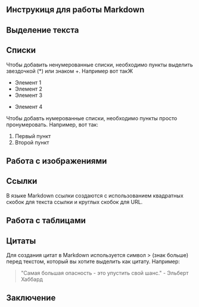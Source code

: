 ## Инструкиця для работы Markdown

## Выделение текста

## Списки

Чтобы добавить ненумерованные списки, необходимо пункты выделить звездочкой (*) или знаком +. Например вот такЖ
* Элемент 1
* Элемент 2
* Элемент 3
+ Элемент 4

Чтобы добавть нумерованные списки, необходимо пункты просто пронумеровать. Например, вот так:
1. Первый пункт
2. Второй пункт

## Работа с изображениями

## Ссылки

В языке Markdown ссылки создаются с использованием квадратных скобок для текста ссылки и круглых скобок для URL.

## Работа с таблицами

## Цитаты

Для создания цитат в Markdown используется символ > (знак больше) перед текстом, который вы хотите выделить как цитату. Например:
>  "Самая большая опасность - это упустить свой шанс." - Эльберт Хаббард

## Заключение